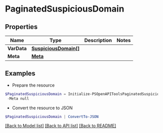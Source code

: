 # PaginatedSuspiciousDomain
## Properties

Name | Type | Description | Notes
------------ | ------------- | ------------- | -------------
**VarData** | [**SuspiciousDomain[]**](SuspiciousDomain.md) |  | 
**Meta** | [**Meta**](Meta.md) |  | 

## Examples

- Prepare the resource
```powershell
$PaginatedSuspiciousDomain = Initialize-PSOpenAPIToolsPaginatedSuspiciousDomain  -VarData null `
 -Meta null
```

- Convert the resource to JSON
```powershell
$PaginatedSuspiciousDomain | ConvertTo-JSON
```

[[Back to Model list]](../README.md#documentation-for-models) [[Back to API list]](../README.md#documentation-for-api-endpoints) [[Back to README]](../README.md)

